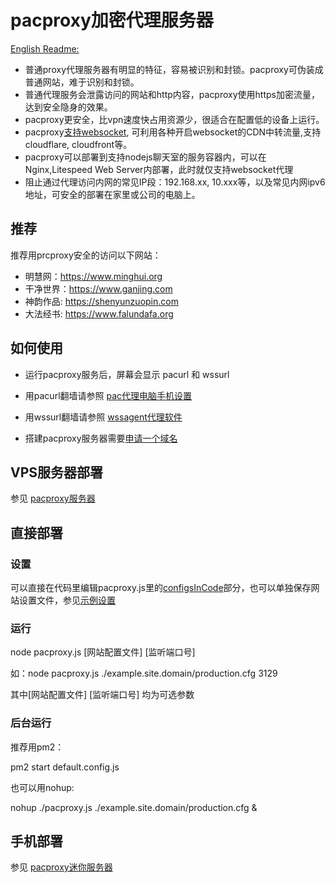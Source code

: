 # pacproxy加密代理服务器

[English Readme:](\/documents\/README_EN\.md)
* 普通proxy代理服务器有明显的特征，容易被识别和封锁。pacproxy可伪装成普通网站，难于识别和封锁。
* 普通代理服务会泄露访问的网站和http内容，pacproxy使用https加密流量，达到安全隐身的效果。
* pacproxy更安全，比vpn速度快占用资源少，很适合在配置低的设备上运行。
* pacproxy[支持websocket](https://github.com/httpgate/wssproxy-agent), 可利用各种开启websocket的CDN中转流量,支持cloudflare, cloudfront等。
* pacproxy可以部署到支持nodejs聊天室的服务容器内，可以在Nginx,Litespeed Web Server内部署，此时就仅支持websocket代理
* 阻止通过代理访问内网的常见IP段：192.168.xx, 10.xxx等，以及常见内网ipv6地址，可安全的部署在家里或公司的电脑上。


## 推荐

推荐用prcproxy安全的访问以下网站：
* 明慧网：https://www.minghui.org
* 干净世界：https://www.ganjing.com
* 神韵作品: https://shenyunzuopin.com
* 大法经书: https://www.falundafa.org


## 如何使用

* 运行pacproxy服务后，屏幕会显示 pacurl 和 wssurl

* 用pacurl翻墙请参照 [pac代理电脑手机设置](\/documents\/DeviceSetting_ZH\.md)

* 用wssurl翻墙请参照 [wssagent代理软件](https://github.com/httpgate/wssproxy-agent)

* 搭建pacproxy服务器需要[申请一个域名](\/documents\/About_Domain_ZH.md)


## VPS服务器部署

参见 [pacproxy服务器](https://github.com/httpgate/pacproxy-server)


## 直接部署

### 设置

可以直接在代码里编辑pacproxy.js里的[configsInCode](pacproxy\.js)部分，也可以单独保存网站设置文件，参见[示例设置](example.site.domain)

### 运行

node pacproxy.js [网站配置文件] [监听端口号]

如：node pacproxy.js ./example.site.domain/production.cfg 3129

其中[网站配置文件] [监听端口号] 均为可选参数


### 后台运行

推荐用pm2：

pm2 start default.config.js

也可以用nohup:

nohup ./pacproxy.js ./example.site.domain/production.cfg &


## 手机部署

参见 [pacproxy迷你服务器](https://github.com/httpgate/pacproxy-miniserver)

